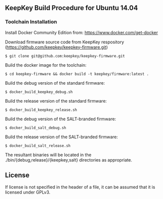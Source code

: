 ## KeepKey Build Procedure for Ubuntu 14.04

### Toolchain Installation

Install Docker Community Edition from: https://www.docker.com/get-docker

Download firmware source code from KeepKey respository (https://github.com/keepkey/keepkey-firmware.git)
```
$ git clone git@github.com:keepkey/keepkey-firmware.git
```

Build the docker image for the toolchain:

```
$ cd keepkey-firmware && docker build -t keepkey/firmware:latest .
```

Build the debug version of the standard firmware:
```
$ docker_build_keepkey_debug.sh
```

Build the release version of the standard firmware:
```
$ docker_build_keepkey_release.sh
```

Build the debug version of the SALT-branded firmware:
```
$ docker_build_salt_debug.sh
```

Build the release version of the SALT-branded firmware:
```
$ docker_build_salt_release.sh
```

The resultant binaries will be located in the ./bin/{debug,release}/{keepkey,salt} directories as appropriate.

## License

If license is not specified in the header of a file, it can be assumed that it is licensed under GPLv3.
